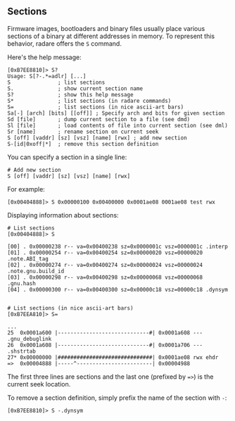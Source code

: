 ## Sections

Firmware images, bootloaders and binary files usually place various sections of a binary at different addresses in memory. To represent this behavior, radare offers the `S` command.

Here's the help message:

    [0xB7EE8810]> S?
    Usage: S[?-.*=adlr] [...]
    S               ; list sections
    S.              ; show current section name
    S?              ; show this help message
    S*              ; list sections (in radare commands)
    S=              ; list sections (in nice ascii-art bars)
    Sa[-] [arch] [bits] [[off]] ; Specify arch and bits for given section
    Sd [file]       ; dump current section to a file (see dmd)
    Sl [file]       ; load contents of file into current section (see dml)
    Sr [name]       ; rename section on current seek
    S [off] [vaddr] [sz] [vsz] [name] [rwx] ; add new section
    S-[id|0xoff|*]  ; remove this section definition

You can specify a section in a single line:

    # Add new section
    S [off] [vaddr] [sz] [vsz] [name] [rwx]

For example:

    [0x00404888]> S 0x00000100 0x00400000 0x0001ae08 0001ae08 test rwx

Displaying information about sections:

    # List sections
    [0x00404888]> S

    [00] . 0x00000238 r-- va=0x00400238 sz=0x0000001c vsz=0000001c .interp
    [01] . 0x00000254 r-- va=0x00400254 sz=0x00000020 vsz=00000020 .note.ABI_tag
    [02] . 0x00000274 r-- va=0x00400274 sz=0x00000024 vsz=00000024 .note.gnu.build_id
    [03] . 0x00000298 r-- va=0x00400298 sz=0x00000068 vsz=00000068 .gnu.hash
    [04] . 0x00000300 r-- va=0x00400300 sz=0x00000c18 vsz=00000c18 .dynsym


    # List sections (in nice ascii-art bars)
    [0xB7EEA810]> S=

    ...
    25  0x0001a600 |-----------------------------#| 0x0001a608 --- .gnu_debuglink
    26  0x0001a608 |-----------------------------#| 0x0001a706 --- .shstrtab
    27* 0x00000000 |##############################| 0x0001ae08 rwx ehdr
    =>  0x00004888 |-----^------------------------| 0x00004988


The first three lines are sections and the last one (prefixed by `=>`) is the current seek location.

To remove a section definition, simply prefix the name of the section with `-`:

    [0xB7EE8810]> S -.dynsym
